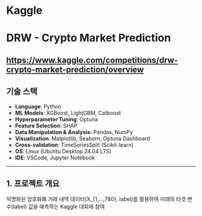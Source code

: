 # Kaggle
# DRW - Crypto Market Prediction
https://www.kaggle.com/competitions/drw-crypto-market-prediction/overview
---
## 기술 스택

* **Language**: Python
* **ML Models**: XGBoost, LightGBM, Catboost
* **Hyperparameter Tuning**: Optuna
* **Feature Selection**: SHAP
* **Data Manipulation & Analysis:** Pandas, NumPy
* **Visualization**: Matplotlib, Seaborn, Optuna Dashboard
* **Cross-validation**: TimeSeriesSplit (Scikit-learn)
* **OS**: Linux (Ubuntu Desktop 24.04 LTS)
* **IDE**: VSCode, Jupyter Notebook
---
## 1. 프로젝트 개요

익명화된 암호화폐 거래 내역 데이터(X_{1,...,780}, label)를 활용하여 미래의 타겟 변수(label) 값을 예측하는 Kaggle 대회에 참여
